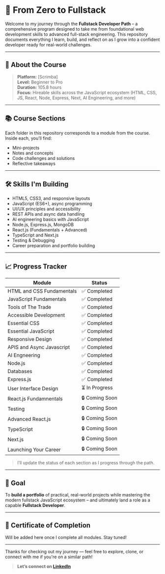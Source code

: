 # 🚀 From Zero to Fullstack

Welcome to my journey through the **Fullstack Developer Path** – a comprehensive program designed to take me from foundational web development skills to advanced full-stack engineering. This repository documents everything I learn, build, and reflect on as I grow into a confident developer ready for real-world challenges.

---

## 🧠 About the Course

> **Platform:** [Scrimba]  
> **Level:** Beginner to Pro  
> **Duration:** 105.8 hours  
> **Focus:** Hireable skills across the JavaScript ecosystem (HTML, CSS, JS, React, Node, Express, Next, AI Engineering, and more)

---

## 📚 Course Sections

Each folder in this repository corresponds to a module from the course. Inside each, you’ll find:
- Mini-projects
- Notes and concepts
- Code challenges and solutions
- Reflective takeaways


---

## 🛠️ Skills I'm Building

- HTML5, CSS3, and responsive layouts
- JavaScript (ES6+), async programming
- UI/UX principles and accessibility
- REST APIs and async data handling
- AI engineering basics with JavaScript
- Node.js, Express.js, MongoDB
- React.js (Fundamentals + Advanced)
- TypeScript and Next.js
- Testing & Debugging
- Career preparation and portfolio building

---

## 📈 Progress Tracker

| Module                        | Status     |
|------------------------------|------------|
| HTML and CSS Fundamentals    | ✅ Completed  |
| JavaScript Fundamentals      | ✅ Completed  |
| Tools of The Trade           | ✅ Completed  |
| Accessible Development       | ✅ Completed  |
| Essential CSS                | ✅ Completed  |
| Essential  JavaScript        | ✅ Completed  |
| Responsive Design            | ✅ Completed  |
| APIS and Async Javascript    | ✅ Completed  |
| AI Engneering                | ✅ Completed  |
| Node.js                      | ✅ Completed  |
| Databases                    | ✅ Completed |
| Express.js                   | ✅ Completed |
| User Interface Design        | ⏳ In Progress |
| React.js Fundamnentals       | 🔒 Coming Soon |
| Testing                      | 🔒 Coming Soon |
| Advanced React.js            | 🔒 Coming Soon |
| TypeScript                   | 🔒 Coming Soon |
| Next.js                      | 🔒 Coming Soon |
| Launching Your Career        | 🔒 Coming Soon |

> I’ll update the status of each section as I progress through the path.

---

## 🎯 Goal

To **build a portfolio** of practical, real-world projects while mastering the modern fullstack JavaScript ecosystem – and ultimately land a role as a capable **Fullstack Developer**.

---

## 📃 Certificate of Completion

Will be added here once I complete all modules. Stay tuned!

---

Thanks for checking out my journey — feel free to explore, clone, or connect with me if you're on a similar path!

> **Let’s connect on [LinkedIn](https://www.linkedin.com/in/muhammad-umar-k)**


